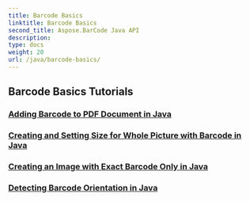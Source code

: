 ```yaml
---
title: Barcode Basics
linktitle: Barcode Basics
second_title: Aspose.BarCode Java API
description: 
type: docs
weight: 20
url: /java/barcode-basics/
---
```


## Barcode Basics Tutorials
### [Adding Barcode to PDF Document in Java](./adding-barcode-to-pdf-document/)
### [Creating and Setting Size for Whole Picture with Barcode in Java](./creating-setting-size-whole-picture-barcode/)
### [Creating an Image with Exact Barcode Only in Java](./creating-image-exact-barcode-only/)
### [Detecting Barcode Orientation in Java](./detecting-barcode-orientation/)